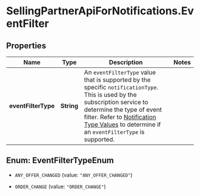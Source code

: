 # SellingPartnerApiForNotifications.EventFilter

## Properties
Name | Type | Description | Notes
------------ | ------------- | ------------- | -------------
**eventFilterType** | **String** | An `eventFilterType` value that is supported by the specific `notificationType`. This is used by the subscription service to determine the type of event filter. Refer to [Notification Type Values](https://developer-docs.amazon.com/sp-api/docs/notification-type-values) to determine if an `eventFilterType` is supported. | 


<a name="EventFilterTypeEnum"></a>
## Enum: EventFilterTypeEnum


* `ANY_OFFER_CHANGED` (value: `"ANY_OFFER_CHANGED"`)

* `ORDER_CHANGE` (value: `"ORDER_CHANGE"`)




